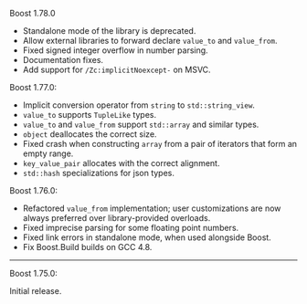 Boost 1.78.0
* Standalone mode of the library is deprecated.
* Allow external libraries to forward declare `value_to` and `value_from`.
* Fixed signed integer overflow in number parsing.
* Documentation fixes.
* Add support for `/Zc:implicitNoexcept-` on MSVC.

Boost 1.77.0:

*  Implicit conversion operator from `string` to `std::string_view`.
* `value_to` supports `TupleLike` types.
* `value_to` and `value_from` support `std::array` and similar types.
* `object` deallocates the correct size.
* Fixed crash when constructing `array` from a pair of iterators that form an
  empty range.
* `key_value_pair` allocates with the correct alignment.
* `std::hash` specializations for json types.

Boost 1.76.0:

* Refactored `value_from` implementation; user customizations are now always
  preferred over library-provided overloads.
* Fixed imprecise parsing for some floating point numbers.
* Fixed link errors in standalone mode, when used alongside Boost.
* Fix Boost.Build builds on GCC 4.8.

--------------------------------------------------------------------------------

Boost 1.75.0:

Initial release.
